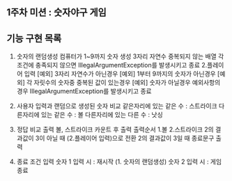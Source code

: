 ## 1주차 미션 : 숫자야구 게임
## 기능 구현 목록
1. 숫자의 랜덤생성
   컴퓨터가 1~9까지 숫자 생성
   3자리 자연수
   중복되지 않는 배열
   각 조건에 충족되지 않으면 IllegalArgumentException를 발생시키고 종료
2.플레이어 입력
  [예외] 3자리 자연수가 아닌경우
  [예외] 1부터 9까지의 숫자가 아닌경우
  [예외] 각 자릿수의 숫자중 중복된 값이 있는경우
  [예외] 숫자가 아닐경우
  예외사항의 경우 IllegalArgumentException를 발생시키고 종료

3. 사용자 입력과 랜덤으로 생성된 숫자 비교
   같은자리에 있는 같은 수 : 스트라이크
   다른자리에 있는 같은 수 : 볼
   다른자리에 있는 다른 수 : 낫싱

4. 정답 비교 출력
   볼, 스트라이크 카운트 후 출력
   출력순서 1.볼 2.스트라이크
   2의 결과값이 3이 아닐 때 (2.플레이어 입력)으로 전환
   2의 결과값이 3일 때 종료문구 출력

5. 종료 조건 입력
   숫자 1 입력 시 : 재시작 (1. 숫자의 랜덤생성)
   숫자 2 입력 시 : 게임 종료
